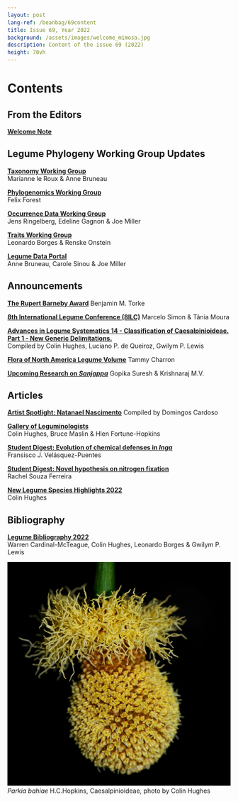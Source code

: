 ```yaml
---
layout: post
lang-ref: /beanbag/69content
title: Issue 69, Year 2022
background: /assets/images/welcome_mimosa.jpg
description: Content of the issue 69 (2022)
height: 70vh
---
```


# Contents


## From the Editors

**[Welcome Note](/beanbag/69/issue-69-welcome-note/)**

## Legume Phylogeny Working Group Updates

**[Taxonomy Working Group](/beanbag/69/issue-69-taxonomy-working-group)**   
Marianne le Roux & Anne Bruneau

**[Phylogenomics Working Group](/beanbag/69/issue-69-phylogenomics-working-group)**  
Felix Forest   

**[Occurrence Data Working Group](/beanbag/69/issue-69-occurrence-data-working-group)**  
Jens Ringelberg, Edeline Gagnon & Joe Miller

**[Traits Working Group](/beanbag/69/issue-69-traits-working-group)**  
Leonardo Borges & Renske Onstein  

**[Legume Data Portal](/beanbag/69/issue-69-legume-data-portal)**  
Anne Bruneau, Carole Sinou & Joe Miller   

## Announcements

**[The Rupert Barneby Award](/beanbag/69/issue-69-rupert-barneby-award)**
Benjamin M. Torke

**[8th International Legume Conference (8ILC)](/beanbag/69/issue-69-8ILC)**
Marcelo Simon & Tânia Moura

**[Advances in Legume Systematics 14 - Classification of Caesalpinioideae. Part 1 - New Generic Delimitations.](/beanbag/69/issue-69-ALS-14-Part1)**  
Compiled by Colin Hughes, Luciano P. de Queiroz, Gwilym P. Lewis  

**[Flora of North America Legume Volume](/beanbag/69/issue-69-FNA-Legume)**
Tammy Charron

**[Upcoming Research on *Sanjappa*](/beanbag/69/issue-69-Sanjappa)** 
Gopika Suresh & Krishnaraj M.V. 

## Articles

**[Artist Spotlight: Natanael Nascimento](/beanbag/69/issue-69-Natanael-Nascimento)**
Compiled by Domingos Cardoso

**[Gallery of Leguminologists](/beanbag/69/issue-69-gallery-leguminologists)**  
Colin Hughes, Bruce Maslin & Hlen Fortune-Hopkins  

**[Student Digest: Evolution of chemical defenses in *Inga*](/beanbag/69/issue-69-student-digest-Inga)**  
Fransisco J. Velásquez-Puentes 

**[Student Digest: Novel hypothesis on nitrogen fixation](/beanbag/69/issue-69-student-digest-nitrogen-fixation)**  
Rachel Souza Ferreira

**[New Legume Species Highlights 2022](/beanbag/69/issue-69-new-legume-species-highlights)**  
Colin Hughes  

## Bibliography

**[Legume Bibliography 2022](/beanbag/69/issue-69-legume-bibliography-2022)**  
Warren Cardinal-McTeague, Colin Hughes, Leonardo Borges & Gwilym P. Lewis  

![](/assets/images/69/Parkia_bahiae.jpg)
*Parkia bahiae* H.C.Hopkins, Caesalpinioideae, photo by Colin Hughes
